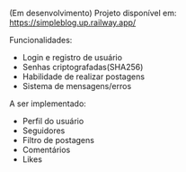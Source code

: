 (Em desenvolvimento)
Projeto disponível em:
https://simpleblog.up.railway.app/

Funcionalidades:
- Login e registro de usuário
- Senhas criptografadas(SHA256)
- Habilidade de realizar postagens
- Sistema de mensagens/erros

A ser implementado:
- Perfil do usuário
- Seguidores
- Filtro de postagens
- Comentários
- Likes
